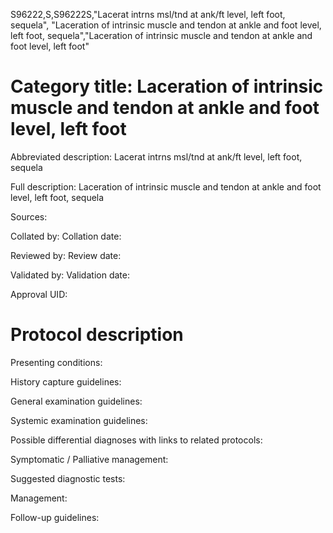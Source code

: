 S96222,S,S96222S,"Lacerat intrns msl/tnd at ank/ft level, left foot, sequela", "Laceration of intrinsic muscle and tendon at ankle and foot level, left foot, sequela","Laceration of intrinsic muscle and tendon at ankle and foot level, left foot"
# Category title: Laceration of intrinsic muscle and tendon at ankle and foot level, left foot

Abbreviated description: Lacerat intrns msl/tnd at ank/ft level, left foot, sequela

Full description: Laceration of intrinsic muscle and tendon at ankle and foot level, left foot, sequela

Sources:

Collated by:
Collation date:

Reviewed by:
Review date:

Validated by:
Validation date:

Approval UID:

# Protocol description

Presenting conditions:

History capture guidelines:

General examination guidelines:

Systemic examination guidelines:

Possible differential diagnoses with links to related protocols:

Symptomatic / Palliative management:

Suggested diagnostic tests:

Management:

Follow-up guidelines:

